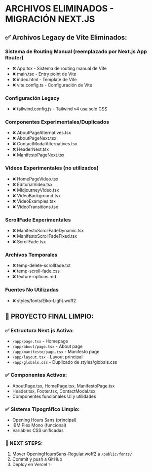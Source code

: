 # ARCHIVOS ELIMINADOS - MIGRACIÓN NEXT.JS

## ✅ Archivos Legacy de Vite Eliminados:

### Sistema de Routing Manual (reemplazado por Next.js App Router)
- ❌ App.tsx - Sistema de routing manual de Vite
- ❌ main.tsx - Entry point de Vite  
- ❌ index.html - Template de Vite
- ❌ vite.config.ts - Configuración de Vite

### Configuración Legacy
- ❌ tailwind.config.js - Tailwind v4 usa solo CSS

### Componentes Experimentales/Duplicados
- ❌ AboutPageAlternatives.tsx
- ❌ AboutPageNext.tsx  
- ❌ ContactModalAlternatives.tsx
- ❌ HeaderNext.tsx
- ❌ ManifestoPageNext.tsx

### Videos Experimentales (no utilizados)
- ❌ HomePageVideo.tsx
- ❌ EditorialVideo.tsx
- ❌ MidjourneyVideo.tsx
- ❌ VideoBackground.tsx
- ❌ VideoExamples.tsx
- ❌ VideoTransitions.tsx

### ScrollFade Experimentales
- ❌ ManifestoScrollFadeDynamic.tsx
- ❌ ManifestoScrollFadeFixed.tsx
- ❌ ScrollFade.tsx

### Archivos Temporales
- ❌ temp-delete-scrollfade.txt
- ❌ temp-scroll-fade.css
- ❌ texture-options.md

### Fuentes No Utilizadas
- ❌ styles/fonts/Eiko-Light.woff2

## 🎯 PROYECTO FINAL LIMPIO:

### ✅ Estructura Next.js Activa:
- `/app/page.tsx` - Homepage
- `/app/about/page.tsx` - About page  
- `/app/manifesto/page.tsx` - Manifesto page
- `/app/layout.tsx` - Layout principal
- `/app/globals.css` - Duplicado de styles/globals.css

### ✅ Componentes Activos:
- AboutPage.tsx, HomePage.tsx, ManifestoPage.tsx
- Header.tsx, Footer.tsx, ContactModal.tsx
- Componentes funcionales UI y utilidades

### ✅ Sistema Tipográfico Limpio:
- Opening Hours Sans (principal)
- IBM Plex Mono (funcional)
- Variables CSS unificadas

### 📍 NEXT STEPS:
1. Mover OpeningHoursSans-Regular.woff2 a `/public/fonts/`
2. Commit y push a GitHub
3. Deploy en Vercel ✨